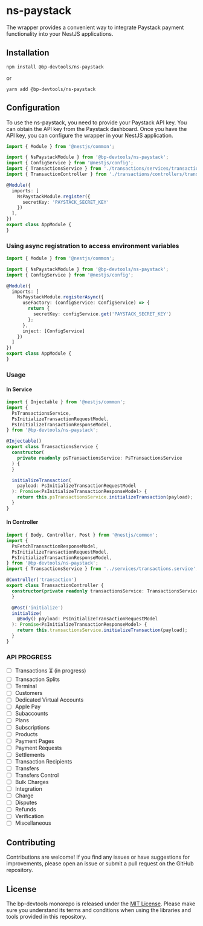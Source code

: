 # ns-paystack

The wrapper provides a convenient way to integrate Paystack payment functionality into your NestJS applications.

## Installation

```shell
npm install @bp-devtools/ns-paystack
```

or

```shell
yarn add @bp-devtools/ns-paystack
```

## Configuration

To use the ns-paystack, you need to provide your Paystack API key. You can obtain the API key from the Paystack
dashboard. Once you have the API key, you can configure the wrapper in your NestJS application.

```typescript
import { Module } from '@nestjs/common';

import { NsPaystackModule } from '@bp-devtools/ns-paystack';
import { ConfigService } from '@nestjs/config';
import { TransactionsService } from './transactions/services/transactions.service';
import { TransactionController } from './transactions/controllers/transaction.controller';

@Module({
  imports: [
    NsPaystackModule.register({
      secretKey: 'PAYSTACK_SECRET_KEY'
    })
  ],
})
export class AppModule {
}
```

### Using async registration to access environment variables

```typescript
import { Module } from '@nestjs/common';

import { NsPaystackModule } from '@bp-devtools/ns-paystack';
import { ConfigService } from '@nestjs/config';

@Module({
  imports: [
    NsPaystackModule.registerAsync({
      useFactory: (configService: ConfigService) => {
        return {
          secretKey: configService.get('PAYSTACK_SECRET_KEY')
        };
      },
      inject: [ConfigService]
    })
  ]
})
export class AppModule {
}
```

### Usage

#### In Service

```typescript
import { Injectable } from '@nestjs/common';
import {
  PsTransactionsService,
  PsInitializeTransactionRequestModel,
  PsInitializeTransactionResponseModel,
} from '@bp-devtools/ns-paystack';

@Injectable()
export class TransactionsService {
  constructor(
    private readonly psTransactionsService: PsTransactionsService
  ) {
  }

  initializeTransaction(
    payload: PsInitializeTransactionRequestModel
  ): Promise<PsInitializeTransactionResponseModel> {
    return this.psTransactionsService.initializeTransaction(payload);
  }
}
```

#### In Controller

```typescript
import { Body, Controller, Post } from '@nestjs/common';
import {
  PsFetchTransactionResponseModel,
  PsInitializeTransactionRequestModel,
  PsInitializeTransactionResponseModel,
} from '@bp-devtools/ns-paystack';
import { TransactionsService } from '../services/transactions.service';

@Controller('transaction')
export class TransactionController {
  constructor(private readonly transactionsService: TransactionsService) {
  }

  @Post('initialize')
  initialize(
    @Body() payload: PsInitializeTransactionRequestModel
  ): Promise<PsInitializeTransactionResponseModel> {
    return this.transactionsService.initializeTransaction(payload);
  }
}
```

### API PROGRESS

- [ ] Transactions &#x23F3; (in progress)
- [ ] Transaction Splits
- [ ] Terminal
- [ ] Customers
- [ ] Dedicated Virtual Accounts
- [ ] Apple Pay
- [ ] Subaccounts
- [ ] Plans
- [ ] Subscriptions
- [ ] Products
- [ ] Payment Pages
- [ ] Payment Requests
- [ ] Settlements
- [ ] Transaction Recipients
- [ ] Transfers
- [ ] Transfers Control
- [ ] Bulk Charges
- [ ] Integration
- [ ] Charge
- [ ] Disputes
- [ ] Refunds
- [ ] Verification
- [ ] Miscellaneous

## Contributing
Contributions are welcome! If you find any issues or have suggestions for improvements, please open an issue or submit a
pull request on the GitHub repository.

## License

The bp-devtools monorepo is released under
the [MIT License](https://github.com/brianpooe/bp-devtools/blob/main/LICENSE). Please make sure you understand its
terms and conditions when using the libraries and tools provided in this repository.
